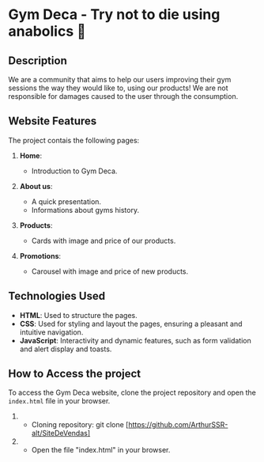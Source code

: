 # Gym Deca - Try not to die using anabolics 💉
 
## Description
 
We are a community that aims to help our users improving their gym sessions the way they would like to, using our products! We are not responsible for damages caused to the user through the consumption.
 
## Website Features
 
The project contais the following pages:
 
1. **Home**:
 
   - Introduction to Gym Deca.
 
2. **About us**:
 
   - A quick presentation.
   - Informations about gyms history.
 
3. **Products**:
   - Cards with image and price of our products.
  
4. **Promotions**:
   - Carousel with image and price of new products.
 
## Technologies Used
 
- **HTML**: Used to structure the pages.
- **CSS**: Used for styling and layout the pages, ensuring a pleasant and intuitive navigation.
- **JavaScript**: Interactivity and dynamic features, such as form validation and alert display and toasts.
 
## How to Access the project
 
To access the Gym Deca website, clone the project repository and open the `index.html` file in your browser.
 
1. - Cloning repository:
     git clone [https://github.com/ArthurSSR-alt/SiteDeVendas]

 
2. - Open the file "index.html" in your browser.
 
